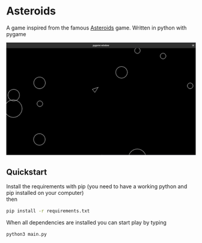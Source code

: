 # Asteroids

A game inspired from the famous [Asteroids](https://en.wikipedia.org/wiki/Asteroids_(video_game)) game. Written in python with pygame

![ingame screenshot](./screenshot/asteroids.png)

## Quickstart

Install the requirements with pip (you need to have a working python and pip installed on your computer)  
then  
```bash
pip install -r requirements.txt
```

When all dependencies are installed you can start play by typing
```bash
python3 main.py
```
